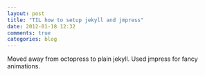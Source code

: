 ```yaml
---
layout: post
title: "TIL how to setup jekyll and jmpress"
date: 2012-01-18 12:32
comments: true
categories: blog
---
```

Moved away from octopress to plain jekyll. Used jmpress for fancy animations.
